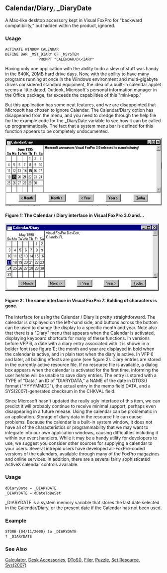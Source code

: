 ## Calendar/Diary, _DiaryDate

A Mac-like desktop accessory kept in Visual FoxPro for "backward compatibility," but hidden within the product, ignored.

### Usage

```foxpro
ACTIVATE WINDOW CALENDAR
DEFINE BAR _MST_DIARY OF _MSYSTEM
               PROMPT "CALENDAR/D\<IARY"
```

Having only one application with the ability to do a slew of stuff was handy in the 640K, 20MB hard drive days. Now, with the ability to have many programs running at once in the Windows environment and multi-gigabyte drives considered standard equipment, the idea of a built-in calendar applet seems a little dated. Outlook, Microsoft's personal information manager in the Office package, far exceeds the capabilities of this "mini-app."

But this application has some neat features, and we are disappointed that Microsoft has chosen to ignore Calendar. The Calendar/Diary option has disappeared from the menu, and you need to dredge through the help file for the example code for the _DiaryDate variable to see how it can be called up programmatically. The fact that a system menu bar is defined for this function appears to be completely undocumented.

<img width=623 height=216 src="s4g264b.gif">

#### Figure 1: The Calendar / Diary interface in Visual FoxPro 3.0 and...

<img width=494 height=215 src="s4g264a.gif">

#### Figure 2: The same interface in Visual FoxPro 7: Bolding of characters is gone.

The interface for using the Calendar / Diary is pretty straightforward. The calendar is displayed on the left-hand side, and buttons across the bottom can be used to change the display to a specific month and year. Note also that there is a "Diary" menu that appears when the Calendar is activated, displaying keyboard shortcuts for many of these functions. In versions before VFP 6, a date with a diary entry associated with it is shown in a bolder font (see figure 1); the month and year are displayed in bold when the calendar is active, and in plain text when the diary is active. In VFP 6 and later, all bolding effects are gone (see figure 2). Diary entries are stored in the currently active resource file. If no resource file is available, a dialog box appears when the calendar is activated for the first time, informing the user he/she will be unable to save diary entries. The entry is stored with a TYPE of "Data," an ID of "DIARYDATA," a NAME of the date in DTOS() format ("YYYYMMDD"), the actual entry in the memo field DATA, and a SYS(2007)-generated checksum in the CHKVAL field.

Since Microsoft hasn't updated the really ugly interface of this item, we can predict it will probably continue to receive minimal support, perhaps even disappearing in a future release. Using the calendar can be problematic in an application. Storage of diary data in the resource file can cause problems. Because the calendar is a built-in system window, it does not have all of the characteristics or programmability that we may want to integrate into our own application windows, causing difficulties including it within our event handlers. While it may be a handy utility for developers to use, we suggest you consider other sources for supplying a calendar to your users. Several intrepid users have developed all-FoxPro-coded versions of the calendars, available through many of the FoxPro magazines and online services. In addition, there are a several fairly sophisticated ActiveX calendar controls available.

### Usage

```foxpro
dDiaryDate = _DIARYDATE
_DIARYDATE = dDateToBeSet
```

_DIARYDATE is a system memory variable that stores the last date selected in the Calendar/Diary, or the present date if the Calendar has not been used.

### Example

```foxpro
STORE {04/11/2000} to _DIARYDATE
? _DIARYDATE
```
### See Also

[Calculator](s4g263.md), [Desk Accessories](s4g566.md), [DToS()](s4g007.md), [Filer](s4g361.md), [Puzzle](s4g568.md), [Set Resource](s4g276.md), [Sys(2007)](s4g024.md)